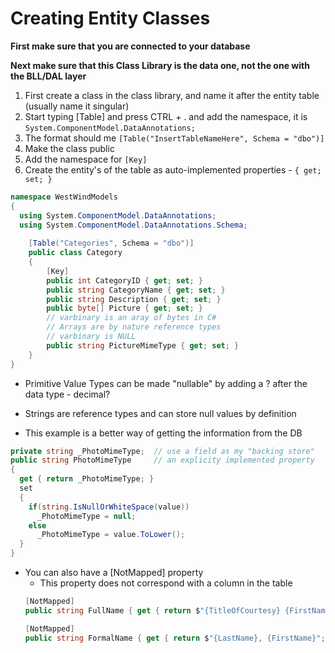 # Creating Entity Classes

**First make sure that you are connected to your database**

**Next make sure that this Class Library is the data one, not the one with the BLL/DAL layer**

1. First create a class in the class library, and name it after the entity table (usually name it singular)
1. Start typing [Table] and press CTRL + . and add the namespace, it is ``` System.ComponentModel.DataAnnotations; ```
1. The format should me ```[Table("InsertTableNameHere", Schema = "dbo")]```
1. Make the class public
1. Add the namespace for ```[Key]```
1. Create the entity's of the table as auto-implemented properties - ``` { get; set; } ```

```C#
namespace WestWindModels
{
  using System.ComponentModel.DataAnnotations;
  using System.ComponentModel.DataAnnotations.Schema;
 
    [Table("Categories", Schema = "dbo")]
    public class Category
    {
        [Key]
        public int CategoryID { get; set; }
        public string CategoryName { get; set; }
        public string Description { get; set; }
        public byte[] Picture { get; set; }
        // varbinary is an aray of bytes in C#
        // Arrays are by nature reference types
        // varbinary is NULL
        public string PictureMimeType { get; set; }
    }
}
```

- Primitive Value Types can be made "nullable" by adding a ? after the data type -  decimal?
- Strings are reference types and can store null values by definition


- This example is a better way of getting the information from the DB
```C#
private string _PhotoMimeType;  // use a field as my "backing store"
public string PhotoMimeType     // an explicity implemented property
{
  get { return _PhotoMimeType; }
  set
  {
    if(string.IsNullOrWhiteSpace(value))
      _PhotoMimeType = null;
    else
      _PhotoMimeType = value.ToLower();
  }
}
```


- You can also have a [NotMapped] property
  - This property does not correspond with a column in the table
  ```C#
  [NotMapped]
  public string FullName { get { return $"{TitleOfCourtesy} {FirstName} {LastName}".Trim(); } }
  
  [NotMapped]
  public string FormalName { get { return $"{LastName}, {FirstName}"; } }
  ```
